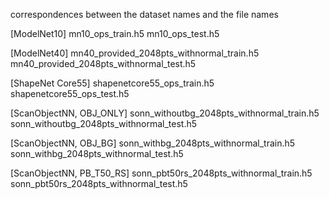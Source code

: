correspondences between the dataset names and the file names

[ModelNet10]
mn10_ops_train.h5
mn10_ops_test.h5

[ModelNet40]
mn40_provided_2048pts_withnormal_train.h5
mn40_provided_2048pts_withnormal_test.h5

[ShapeNet Core55]
shapenetcore55_ops_train.h5
shapenetcore55_ops_test.h5

[ScanObjectNN, OBJ_ONLY]
sonn_withoutbg_2048pts_withnormal_train.h5
sonn_withoutbg_2048pts_withnormal_test.h5

[ScanObjectNN, OBJ_BG]
sonn_withbg_2048pts_withnormal_train.h5
sonn_withbg_2048pts_withnormal_test.h5

[ScanObjectNN, PB_T50_RS]
sonn_pbt50rs_2048pts_withnormal_train.h5
sonn_pbt50rs_2048pts_withnormal_test.h5

